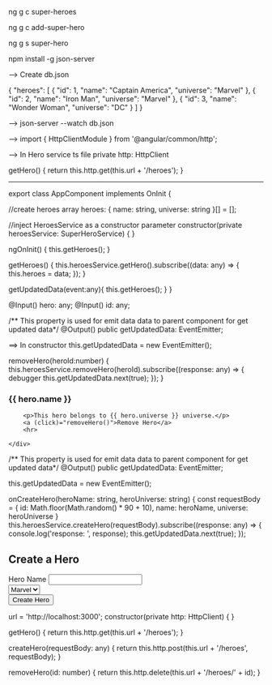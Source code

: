 ng g c super-heroes

ng g c add-super-hero

ng g s super-hero

npm install -g json-server

--> Create db.json



{
  "heroes": [
    {
      "id": 1,
      "name": "Captain America",
      "universe": "Marvel"
    },
    {
      "id": 2,
      "name": "Iron Man",
      "universe": "Marvel"
    },
    {
      "id": 3,
      "name": "Wonder Woman",
      "universe": "DC"
    }
  ]
}

--> json-server --watch db.json

--> import { HttpClientModule } from '@angular/common/http';

--> In Hero service ts file
  private http: HttpClient

  getHero() {
    return this.http.get(this.url + '/heroes');
  }

<!-- App component html -->

<div class="container">
  <div class="row">
    <div class="col-xs-12 col-md-8 col-md-offset-2">
      <app-add-super-hero (getUpdatedData)="getUpdatedData($event)"></app-add-super-hero>
      <hr>
      <app-super-heroes *ngFor="let hero of heroes; let i = index" [hero]="hero" [id]="i"
        (getUpdatedData)="getUpdatedData($event)"></app-super-heroes>
    </div>
  </div>
</div>

<!-- App component ts -->
export class AppComponent implements OnInit {

  
  //create heroes array
  heroes: { name: string, universe: string }[] = [];

  //inject HeroesService as a constructor parameter
  constructor(private heroesService: SuperHeroService) { }

  ngOnInit() {
    this.getHeroes();
  }

  getHeroes() {
    this.heroesService.getHero().subscribe((data: any) => {
      this.heroes = data;
    });
  }

  getUpdatedData(event:any){
    this.getHeroes();
  }
}

<!-- Super hero component ts file -->
 @Input() hero: any;
  @Input() id: any;

 /** This property is used for emit data data to parent component for get updated data*/
  @Output() public getUpdatedData: EventEmitter<boolean>;

==> In constructor
this.getUpdatedData = new EventEmitter<boolean>();

   removeHero(heroId:number) {
    this.heroesService.removeHero(heroId).subscribe((response: any) => {
      debugger
      this.getUpdatedData.next(true);
    });
  }

  <!-- Super hero component html file -->
  <div class="row">
    <div class="col-xs-12 col-md-8 col-md-offset-2">
        <h3>{{ hero.name }}</h3>

        <p>This hero belongs to {{ hero.universe }} universe.</p>
        <a (click)="removeHero()">Remove Hero</a>
        <hr>

    </div>
</div>

<!-- Add Super hero Component ts file -->

  /** This property is used for emit data data to parent component for get updated data*/
  @Output() public getUpdatedData: EventEmitter<boolean>;

<!-- In constructor -->
this.getUpdatedData = new EventEmitter<boolean>();

  onCreateHero(heroName: string, heroUniverse: string) {
    const requestBody = {
      id: Math.floor(Math.random() * 90 + 10),
      name: heroName,
      universe: heroUniverse
    }
    this.heroesService.createHero(requestBody).subscribe((response: any) => {
      console.log('response: ', response);
      this.getUpdatedData.next(true);
    });

<!-- Add super hero component html file -->
<div class="row">
    <div class="col-xs-12 col-md-8 col-md-offset-2">
        <h2>Create a Hero</h2>
        <div class="form-group">
            <label>Hero Name</label>
            <input type="text" class="form-control" #heroName>
        </div>
        <div class="form-group">
            <select class="form-control" #universe>
                <option value="Marvel">Marvel</option>
                <option value="DC">DC</option>
            </select>
        </div>
        <button class="btn btn-primary" (click)="onCreateHero(heroName.value, universe.value)">
            Create Hero
        </button>
    </div>
</div>

<!-- Hero service -->

  url = 'http://localhost:3000';
  constructor(private http: HttpClient) { }

  getHero() {
    return this.http.get(this.url + '/heroes');
  }

  createHero(requestBody: any) {
    return this.http.post(this.url + '/heroes', requestBody);
  }

  removeHero(id: number) {
    return this.http.delete(this.url + '/heroes/' + id);
  }